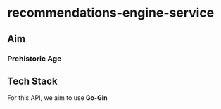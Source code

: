 # recommendations-engine-service

## Aim
### Prehistoric Age

## Tech Stack

For this API, we aim to use <b>Go-Gin</b>

